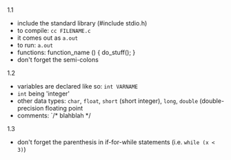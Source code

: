 1.1
- include the standard library (#include stdio.h)
- to compile: `cc FILENAME.c`
- it comes out as `a.out`
- to run: `a.out`
- functions:
	function_name ()
	{
		do_stuff();
	}
- don't forget the semi-colons
	
1.2
- variables are declared like so: `int VARNAME`
- `int` being 'integer'
- other data types: `char`, `float`, `short` (short integer), `long`, `double` (double-precision floating point
- comments: `/* blahblah */

1.3
- don't forget the parenthesis in if-for-while statements (i.e. `while (x < 3)`)